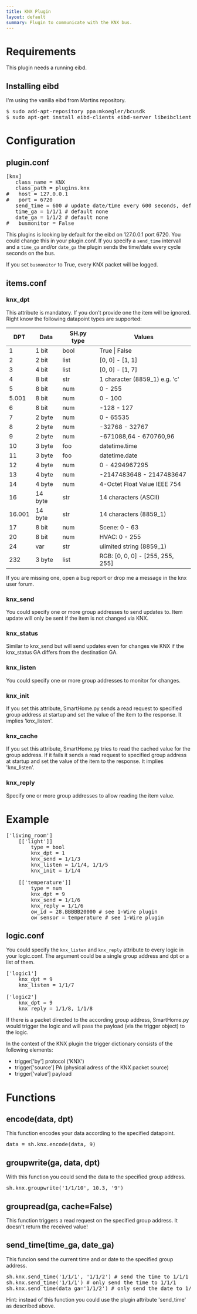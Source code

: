 ```yaml
---
title: KNX Plugin
layout: default
summary: Plugin to communicate with the KNX bus.
---
```


Requirements
============
This plugin needs a running eibd.

Installing eibd
---------------
I'm using the vanilla eibd from Martins repository.
<pre>$ sudo add-apt-repository ppa:mkoegler/bcusdk
$ sudo apt-get install eibd-clients eibd-server libeibclient-dev</pre>

Configuration
=============

plugin.conf
-----------
<pre>
[knx]
   class_name = KNX
   class_path = plugins.knx
#   host = 127.0.0.1
#   port = 6720
   send_time = 600 # update date/time every 600 seconds, default none
   time_ga = 1/1/1 # default none
   date_ga = 1/1/2 # default none
#   busmonitor = False
</pre>

This plugins is looking by default for the eibd on 127.0.0.1 port 6720. You could change this in your plugin.conf.
If you specify a `send_time` intervall and a `time_ga` and/or `date_ga` the plugin sends the time/date every cycle seconds on the bus.

If you set `busmonitor` to True, every KNX packet will be logged.

items.conf
--------------

### knx_dpt
This attribute is mandatory. If you don't provide one the item will be ignored.
Right know the following datapoint types are supported:

| DPT | Data | SH.py type | Values |
|--------|------|------------|--------|
| 1 | 1 bit | bool | True &#124; False |
| 2 | 2 bit | list | [0, 0] - [1, 1] |
| 3 | 4 bit | list | [0, 0] - [1, 7] |
| 4 | 8 bit | str | 1 character (8859_1) e.g. 'c'|
| 5 | 8 bit | num | 0 - 255 |
| 5.001 | 8 bit | num | 0 - 100 |
| 6 | 8 bit | num | -128 - 127 |
| 7 | 2 byte | num | 0 - 65535 |
| 8 | 2 byte | num | -32768 - 32767 |
| 9 | 2 byte | num | -671088,64 - 670760,96 |
| 10 | 3 byte | foo | datetime.time |
| 11 | 3 byte | foo | datetime.date |
| 12 | 4 byte | num | 0 - 4294967295 |
| 13 | 4 byte | num | -2147483648 - 2147483647 |
| 14 | 4 byte | num | 4-Octet Float Value IEEE 754 |
| 16 | 14 byte | str | 14 characters (ASCII) |
| 16.001 | 14 byte | str | 14 characters (8859_1) |
| 17 | 8 bit | num | Scene: 0 - 63 |
| 20 | 8 bit | num | HVAC: 0 - 255 |
| 24 | var | str | ulimited string (8859_1) |
| 232 | 3 byte | list | RGB: [0, 0, 0] - [255, 255, 255] |

If you are missing one, open a bug report or drop me a message in the knx user forum.

### knx_send
You could specify one or more group addresses to send updates to. Item update will only be sent if the item is not changed via KNX.

### knx_status
Similar to knx_send but will send updates even for changes vie KNX if the knx_status GA differs from the destination GA.

### knx_listen
You could specify one or more group addresses to monitor for changes.

### knx_init
If you set this attribute, SmartHome.py sends a read request to specified group address at startup and set the value of the item to the response.
It implies 'knx_listen'.

### knx_cache
If you set this attribute, SmartHome.py tries to read the cached value for the group address. If it fails it sends a read request to specified group address at startup and set the value of the item to the response.
It implies 'knx_listen'.

### knx_reply
Specify one or more group addresses to allow reading the item value.

# Example
<pre>
['living_room']
    [['light']]
        type = bool
        knx_dpt = 1
        knx_send = 1/1/3
        knx_listen = 1/1/4, 1/1/5
        knx_init = 1/1/4

    [['temperature']]
        type = num
        knx_dpt = 9
        knx_send = 1/1/6
        knx_reply = 1/1/6
        ow_id = 28.BBBBB20000 # see 1-Wire plugin
        ow_sensor = temperature # see 1-Wire plugin
</pre>

logic.conf
----------
You could specify the `knx_listen` and `knx_reply` attribute to every logic in your logic.conf. The argument could be a single group address and dpt or a list of them.
<pre>
['logic1']
    knx_dpt = 9
    knx_listen = 1/1/7

['logic2']
    knx_dpt = 9
    knx_reply = 1/1/8, 1/1/8
</pre>
If there is a packet directed to the according group address, SmartHome.py would trigger the logic and will pass the payload (via the trigger object) to the logic.

In the context of the KNX plugin the trigger dictionary consists of the following elements:

* trigger['by']     protocol ('KNX')
* trigger['source']     PA (physical adress of the KNX packet source) 
* trigger['value']     payload

Functions
=========

encode(data, dpt)
-----------------
This function encodes your data according to the specified datapoint.
<pre>data = sh.knx.encode(data, 9)</pre>

groupwrite(ga, data, dpt)
-------------------------
With this function you could send the data to the specified group address.
<pre>sh.knx.groupwrite('1/1/10', 10.3, '9')</pre>

groupread(ga, cache=False)
--------------------------
This function triggers a read request on the specified group address. It doesn't return the received value!

send_time(time_ga, date_ga)
-----------------------------
This funcion send the current time and or date to the specified group address.
<pre>sh.knx.send_time('1/1/1', '1/1/2') # send the time to 1/1/1 and the date to 1/1/2
sh.knx.send_time('1/1/1') # only send the time to 1/1/1
sh.knx.send_time(data_ga='1/1/2') # only send the date to 1/1/2
</pre>
Hint: instead of this function you could use the plugin attribute 'send_time' as described above.

